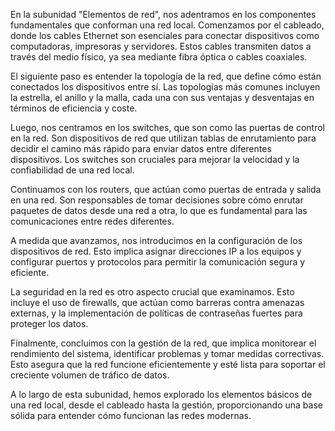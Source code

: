 En la subunidad "Elementos de red", nos adentramos en los componentes fundamentales que conforman una red local. Comenzamos por el cableado, donde los cables Ethernet son esenciales para conectar dispositivos como computadoras, impresoras y servidores. Estos cables transmiten datos a través del medio físico, ya sea mediante fibra óptica o cables coaxiales.

El siguiente paso es entender la topología de la red, que define cómo están conectados los dispositivos entre sí. Las topologías más comunes incluyen la estrella, el anillo y la malla, cada una con sus ventajas y desventajas en términos de eficiencia y coste.

Luego, nos centramos en los switches, que son como las puertas de control en la red. Son dispositivos de red que utilizan tablas de enrutamiento para decidir el camino más rápido para enviar datos entre diferentes dispositivos. Los switches son cruciales para mejorar la velocidad y la confiabilidad de una red local.

Continuamos con los routers, que actúan como puertas de entrada y salida en una red. Son responsables de tomar decisiones sobre cómo enrutar paquetes de datos desde una red a otra, lo que es fundamental para las comunicaciones entre redes diferentes.

A medida que avanzamos, nos introducimos en la configuración de los dispositivos de red. Esto implica asignar direcciones IP a los equipos y configurar puertos y protocolos para permitir la comunicación segura y eficiente.

La seguridad en la red es otro aspecto crucial que examinamos. Esto incluye el uso de firewalls, que actúan como barreras contra amenazas externas, y la implementación de políticas de contraseñas fuertes para proteger los datos.

Finalmente, concluimos con la gestión de la red, que implica monitorear el rendimiento del sistema, identificar problemas y tomar medidas correctivas. Esto asegura que la red funcione eficientemente y esté lista para soportar el creciente volumen de tráfico de datos.

A lo largo de esta subunidad, hemos explorado los elementos básicos de una red local, desde el cableado hasta la gestión, proporcionando una base sólida para entender cómo funcionan las redes modernas.
